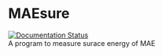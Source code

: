 # MAEsure
[![Documentation Status](https://readthedocs.org/projects/maesure/badge/?version=latest)](https://maesure.readthedocs.io/en/latest/?badge=latest)  
A program to measure surace energy of MAE
